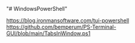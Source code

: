 "# WindowsPowerShell"

<https://blog.ironmansoftware.com/tui-powershell>
<https://github.com/bemperum/PS-Terminal-GUI/blob/main/TabsInWindow.ps1>
